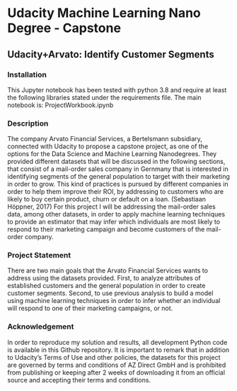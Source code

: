 # Udacity Machine Learning Nano Degree - Capstone

## Udacity+Arvato: Identify Customer Segments

### Installation
This Jupyter notebook has been tested with python 3.8 and require at least
the following libraries stated under the requirements file.
The main notebook is: ProjectWorkbook.ipynb

### Description
The company Arvato Financial Services, a Bertelsmann subsidiary, connected
with Udacity to propose a capstone project, as one of the options for the
Data Science and Machine Learning Nanodegrees.
They provided different datasets that will be discussed in the following sections,
that consist of a mail-order sales company in Gernmany that is interested in
identifying segments of the general population to target with their marketing
in order to grow. This kind of practices is pursued by different companies in
order to help them improve their ROI, by addressing to customers who are likely
to buy certain product, churn or default on a loan. (Sebastiaan Höppner, 2017)
For this project I will be addressing the mail-order sales data, among other
datasets, in order to apply machine learning techniques to provide an estimator
that may infer which individuals are most likely to respond to their marketing
campaign and become customers of the mail-order company.

### Project Statement
There are two main goals that the Arvato Financial Services wants to address
using the datasets provided. First, to analyze attributes of established
customers and the general population in order to create customer segments.
Second, to use previous analysis to build a model using machine learning
techniques in order to infer whether an individual will respond to one of
their marketing campaigns, or not.


### Acknowledgement
In order to reproduce my solution and results, all development Python code is
available in this Github repository. It is important to remark that in addition
to Udacity’s Terms of Use and other policies, the datasets for this project are
governed by terms and conditions of AZ Direct GmbH and is prohibited from
publishing or keeping after 2 weeks of downloading it from an official source
and accepting their terms and conditions.
